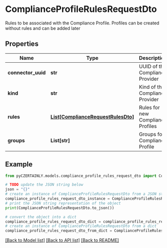 # ComplianceProfileRulesRequestDto

Rules to be associated with the Compliance Profile. Profiles can be created without rules and can be added later

## Properties

Name | Type | Description | Notes
------------ | ------------- | ------------- | -------------
**connector_uuid** | **str** | UUID of the Compliance Provider | 
**kind** | **str** | Kind of the Compliance Provider | 
**rules** | [**List[ComplianceRequestRulesDto]**](ComplianceRequestRulesDto.md) | Rules for new Compliance Profiles | [optional] 
**groups** | **List[str]** | Groups for Compliance Profile | [optional] 

## Example

```python
from pyCZERTAINLY.models.compliance_profile_rules_request_dto import ComplianceProfileRulesRequestDto

# TODO update the JSON string below
json = "{}"
# create an instance of ComplianceProfileRulesRequestDto from a JSON string
compliance_profile_rules_request_dto_instance = ComplianceProfileRulesRequestDto.from_json(json)
# print the JSON string representation of the object
print(ComplianceProfileRulesRequestDto.to_json())

# convert the object into a dict
compliance_profile_rules_request_dto_dict = compliance_profile_rules_request_dto_instance.to_dict()
# create an instance of ComplianceProfileRulesRequestDto from a dict
compliance_profile_rules_request_dto_from_dict = ComplianceProfileRulesRequestDto.from_dict(compliance_profile_rules_request_dto_dict)
```
[[Back to Model list]](../README.md#documentation-for-models) [[Back to API list]](../README.md#documentation-for-api-endpoints) [[Back to README]](../README.md)


